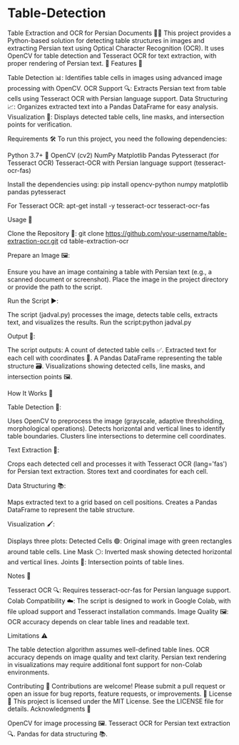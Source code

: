 # Table-Detection
Table Extraction and OCR for Persian Documents 📄✨
This project provides a Python-based solution for detecting table structures in images and extracting Persian text using Optical Character Recognition (OCR). It uses OpenCV for table detection and Tesseract OCR for text extraction, with proper rendering of Persian text. 🚀
Features 🌟

Table Detection 📊: Identifies table cells in images using advanced image processing with OpenCV.
OCR Support 🔍: Extracts Persian text from table cells using Tesseract OCR with Persian language support.
Data Structuring 📈: Organizes extracted text into a Pandas DataFrame for easy analysis.
Visualization 🎨: Displays detected table cells, line masks, and intersection points for verification.

Requirements 🛠️
To run this project, you need the following dependencies:

Python 3.7+ 🐍
OpenCV (cv2)
NumPy
Matplotlib
Pandas
Pytesseract (for Tesseract OCR)
Tesseract-OCR with Persian language support (tesseract-ocr-fas)

Install the dependencies using:
pip install opencv-python numpy matplotlib pandas pytesseract

For Tesseract OCR:
apt-get install -y tesseract-ocr tesseract-ocr-fas

Usage 🚀

Clone the Repository 📂:
git clone https://github.com/your-username/table-extraction-ocr.git
cd table-extraction-ocr


Prepare an Image 🖼️:

Ensure you have an image containing a table with Persian text (e.g., a scanned document or screenshot).
Place the image in the project directory or provide the path to the script.


Run the Script ▶️:

The script (jadval.py) processes the image, detects table cells, extracts text, and visualizes the results.
Run the script:python jadval.py



Output 📜:

The script outputs:
A count of detected table cells ✅.
Extracted text for each cell with coordinates 📍.
A Pandas DataFrame representing the table structure 🗃️.
Visualizations showing detected cells, line masks, and intersection points 🖼️.



How It Works 🧠

Table Detection 📏:

Uses OpenCV to preprocess the image (grayscale, adaptive thresholding, morphological operations).
Detects horizontal and vertical lines to identify table boundaries.
Clusters line intersections to determine cell coordinates.


Text Extraction 📝:

Crops each detected cell and processes it with Tesseract OCR (lang='fas') for Persian text extraction.
Stores text and coordinates for each cell.


Data Structuring 📚:

Maps extracted text to a grid based on cell positions.
Creates a Pandas DataFrame to represent the table structure.


Visualization 🖌️:

Displays three plots:
Detected Cells 🟢: Original image with green rectangles around table cells.
Line Mask ⚪: Inverted mask showing detected horizontal and vertical lines.
Joints 🔲: Intersection points of table lines.


Notes 📌

Tesseract OCR 🔍: Requires tesseract-ocr-fas for Persian language support.
Colab Compatibility ☁️: The script is designed to work in Google Colab, with file upload support and Tesseract installation commands.
Image Quality 🖼️: OCR accuracy depends on clear table lines and readable text.

Limitations ⚠️

The table detection algorithm assumes well-defined table lines.
OCR accuracy depends on image quality and text clarity.
Persian text rendering in visualizations may require additional font support for non-Colab environments.

Contributing 🤝
Contributions are welcome! Please submit a pull request or open an issue for bug reports, feature requests, or improvements. 🙌
License 📜
This project is licensed under the MIT License. See the LICENSE file for details.
Acknowledgments 💖

OpenCV for image processing 🖼️.
Tesseract OCR for Persian text extraction 🔍.
Pandas for data structuring 📚.

